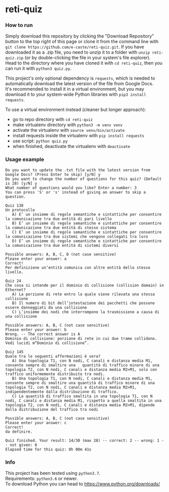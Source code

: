 # reti-quiz

### How to run

Simply download this repository by clicking the "Download Repository" button to the top right of this page or clone it from the command line with `git clone https://github.com/e-caste/reti-quiz.git`. If you have downloaded it as a .zip file, you need to unzip it to a folder with `unzip reti-quiz.zip` (or by double-clicking the file in your system's file explorer).  
Head to the directory where you have cloned it with `cd reti-quiz`, then you can run it with `python3 quiz.py`.  

This project's only optional dependency is `requests`, which is needed to automatically download the latest version of the file from Google Docs.  
It's recommended to install it in a virtual environment, but you may download it to your system-wide Python libraries with `pip3 install requests`.  

To use a virtual environment instead (cleaner but longer approach):  
- go to repo directory with `cd reti-quiz`
- make virtualenv directory with `python3 -m venv venv`
- activate the virtualenv with `source venv/bin/activate`
- install requests inside the virtualenv with `pip install requests`
- use script: `python quiz.py`
- when finished, deactivate the virtualenv with `deactivate`


### Usage example

```
Do you want to update the .txt file with the latest version from Google Docs? (Press Enter to skip) [y/N] y
Do you want to change the number of questions for this quiz? (Default is 28) [y/N] y
What number of questions would you like? Enter a number: 3
You can press 'S' or 's' instead of giving an answer to skip a question.

Quiz 138
Un protocollo
   A) E’ un insieme di regole semantiche e sintattiche per consentire la comunicazione tra due entità di pari livello
   B) E’ un insieme di regole semantiche e sintattiche per consentire la comunicazione tra due entità di stesso sistema
   C) E’ un insieme di regole semantiche e sintattiche per consentire la comunicazione tra due sistemi che vengono collegati tra loro
   D) E’ un insieme di regole semantiche e sintattiche per consentire la comunicazione tra due entità di sistemi diversi

Possible answers: A, B, C, D (not case sensitive)
Please enter your answer: a
Correct!
Per definizione un’entità comunica con altre entità dello stesso livello.

Quiz 24
Che cosa si intende per il dominio di collisione (collision domain) in Ethernet?
   A) La porzione di rete entro la quale viene rilevata una stessa collisione
   B) Il numero di bit dell’intestazione dei pacchetti che possono essere danneggiati da una collisione
   C) L’insieme dei nodi che interrompono la trasmissione a causa di una collisione

Possible answers: A, B, C (not case sensitive)
Please enter your answer: b
Wrong. -- The correct answer is A
Dominio di collisione: porzione di rete in cui due trame collidono. Vedi lucidi m“Dominio di collisione”. 

Quiz 145
Quale tra le seguenti affermazioni è vera?
   A) Una topologia T1, con N nodi, C canali e distanza media M1, consente sempre di smaltire una   quantità di traffico minore di una topologia T2, con N nodi, C canali e distanza media M2>M1, solo con traffico uniformemente distribuito tra nodi.
   B) Una topologia T1, con N nodi, C canali e distanza media M1, consente sempre di smaltire una quantità di traffico minore di una topologia T2, con N nodi, C canali e distanza media M2>M1, indipendentemente dalla distribuzione di traffico.
   C) La quantità di traffico smaltita in una topologia T1, con N nodi, C canali e distanza media M1, rispetto a quella smaltita in una topologia T2, con N nodi, C canali e distanza media M2>M1, dipende dalla distribuzione del traffico tra nodi

Possible answers: A, B, C (not case sensitive)
Please enter your answer: c
Correct!
da definire.

Quiz finished. Your result: 14/30 (max 28) -- correct: 2 -- wrong: 1 -- not given: 0
Elapsed time for this quiz: 0h 00m 41s
```


### Info

This project has been tested using `python3.7`.  
Requirements: `python3.6` or newer.  
To download Python you can head to https://www.python.org/downloads/
